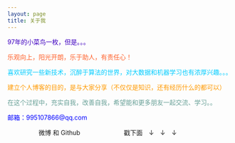 ```yaml
---
layout: page
title: 关于我 
---
```


<p>
<span style="color: #3f00c0;">97年的小菜鸟一枚，但是。。。</span>
<p>
<span style="color: #ff602a;">乐观向上，阳光开朗，乐于助人，有责任心！</span>
<p>
<span style="color: #00ccff;">喜欢研究一些新技术，沉醉于算法的世界，对大数据和机器学习也有浓厚兴趣。。。</span>
<p>
<span style="color: #ff9900;">建立个人博客的目的，是与大家分享（不仅仅是知识，还有经历什么的都可以）</span>
<p>
<span style="color: #68a097;">在这个过程中，充实自我，改善自我，希望能和更多朋友一起交流、学习。。</span>
<p>
<span style="color: #0000ff;">邮箱：995107866@qq.com</span>
<p>
　　　　　微博 和 Github　　　　　　　戳下面　↓　↓　↓ 